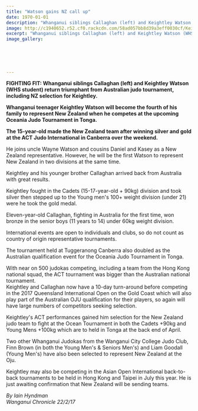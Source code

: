 ```yaml
---
title: "Watson gains NZ call up"
date: 1970-01-01
description: "Whanganui siblings Callaghan (left) and Keightley Watson (WHS student) return triumphant from Australian judo tournament, including NZ selection for Keightley..."
image: http://c1940652.r52.cf0.rackcdn.com/58ad057bb8d39a3eff0030cf/Keightley-Watson-Oz-Judo-tourny-chron-22-feb-2017.jpg
excerpt: "Whanganui siblings Callaghan (left) and Keightley Watson (WHS student) return triumphant from Australian judo tournament, including NZ selection for Keightley."
image_gallery:
    
    
    
    
    
---
```


<p><strong>FIGHTING FIT: Whanganui siblings Callaghan (left) and Keightley Watson (WHS student) return triumphant from Australian judo tournament, including NZ selection for Keightley.</strong></p>
<p><strong>Whanganui teenager Keightley Watson will become the fourth of his family to represent New Zealand when he competes at the upcoming Oceania Judo Tournament in Tonga.</strong></p>
<p><strong>The 15-year-old made the New Zealand team after winning silver and gold at the ACT Judo International in Canberra over the weekend.</strong></p>
<p>He joins uncle Wayne Watson and cousins Daniel and Kasey as a New Zealand representative. However, he will be the first Watson to represent New Zealand in two divisions at the same time.</p>
<p>Keightley and his younger brother Callaghan arrived back from Australia with great results.</p>
<p>Keightley fought in the Cadets (15-17-year-old + 90kg) division and took silver then stepped up to the Young men's 100+ weight division (under 21) were he took the gold medal.</p>
<p>Eleven-year-old Callaghan, fighting in Australia for the first time, won bronze in the senior boys (11 years to 14) under 60kg weight division.</p>
<p>International events are open to individuals and clubs, so do not count as country of origin representative tournaments.</p>
<p>The tournament held at Tuggeranong Canberra also doubled as the Australian qualification event for the Oceania Judo Tournament in Tonga.</p>
<p>With near on 500 judokas competing, including a team from the Hong Kong national squad, the ACT tournament was bigger than the Australian national tournament.&nbsp;<br />Keightley and Callaghan now have a 10-day turn-around before competing in the 2017 Queensland International Open on the Gold Coast which will also play part of the Australian OJU qualification for their players, so again will have large numbers of competitors seeking selection.</p>
<p>Keightley's ACT performances gained him selection for the New Zealand judo team to fight at the Ocean Tournament in both the Cadets +90kg and Young Mens +100kg which are to held in Tonga at the back end of April.</p>
<p>Two other Whanganui Judokas from the Wanganui City College Judo Club, Finn Brown (in both the Young Men's &amp; Seniors Men's) and Liam Goodall (Young Men's) have also been selected to represent New Zealand at the Oju.</p>
<p>Keightley may also be competing in the Asian Open International back-to-back tournaments to be held in Hong Kong and Taipei in July this year. He is just awaiting confirmation that New Zealand will be sending teams.</p>
<p class="clear syndicator"><em>By Iain Hyndman</em><br /><em>Wanganui Chronicle 22/2/17</em></p>

